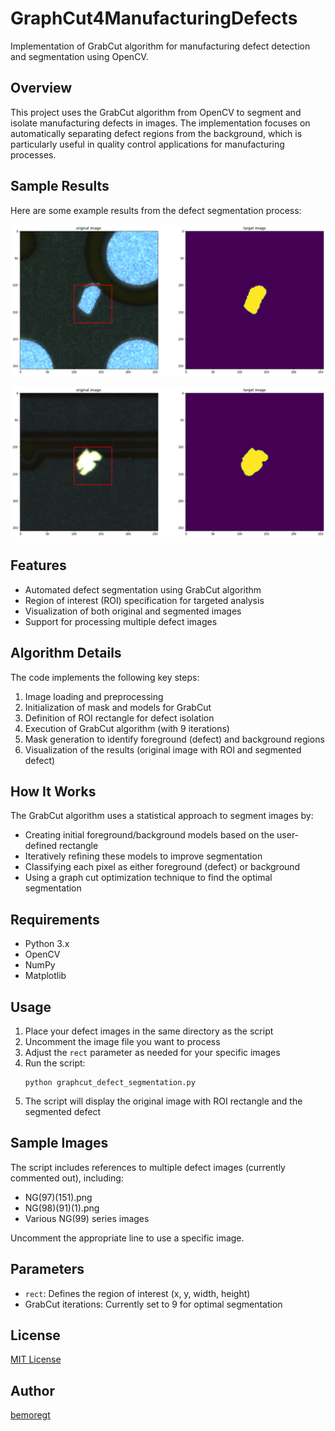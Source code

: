 # GraphCut4ManufacturingDefects

Implementation of GrabCut algorithm for manufacturing defect detection and segmentation using OpenCV.

## Overview

This project uses the GrabCut algorithm from OpenCV to segment and isolate manufacturing defects in images. The implementation focuses on automatically separating defect regions from the background, which is particularly useful in quality control applications for manufacturing processes.

## Sample Results

Here are some example results from the defect segmentation process:

![Sample Defect Image 1](download-2.png)

![Sample Defect Image 2](download-4.png)

## Features

- Automated defect segmentation using GrabCut algorithm
- Region of interest (ROI) specification for targeted analysis
- Visualization of both original and segmented images
- Support for processing multiple defect images

## Algorithm Details

The code implements the following key steps:
1. Image loading and preprocessing
2. Initialization of mask and models for GrabCut
3. Definition of ROI rectangle for defect isolation
4. Execution of GrabCut algorithm (with 9 iterations)
5. Mask generation to identify foreground (defect) and background regions
6. Visualization of the results (original image with ROI and segmented defect)

## How It Works

The GrabCut algorithm uses a statistical approach to segment images by:
- Creating initial foreground/background models based on the user-defined rectangle
- Iteratively refining these models to improve segmentation
- Classifying each pixel as either foreground (defect) or background
- Using a graph cut optimization technique to find the optimal segmentation

## Requirements

- Python 3.x
- OpenCV
- NumPy
- Matplotlib

## Usage

1. Place your defect images in the same directory as the script
2. Uncomment the image file you want to process
3. Adjust the `rect` parameter as needed for your specific images
4. Run the script:
   ```
   python graphcut_defect_segmentation.py
   ```
5. The script will display the original image with ROI rectangle and the segmented defect

## Sample Images

The script includes references to multiple defect images (currently commented out), including:
- NG(97)(151).png
- NG(98)(91)(1).png
- Various NG(99) series images

Uncomment the appropriate line to use a specific image.

## Parameters

- `rect`: Defines the region of interest (x, y, width, height)
- GrabCut iterations: Currently set to 9 for optimal segmentation

## License

[MIT License](LICENSE)

## Author

[bemoregt](https://github.com/bemoregt)
